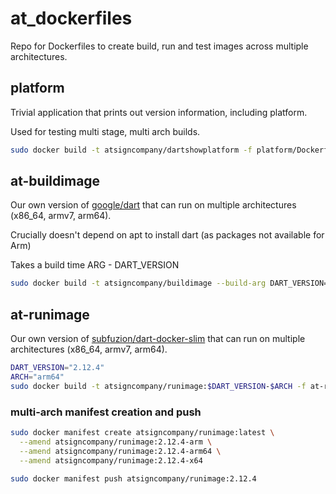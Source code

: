 # at_dockerfiles

Repo for Dockerfiles to create build, run and test images across multiple 
architectures.

## platform

Trivial application that prints out version information, including platform.

Used for testing multi stage, multi arch builds.

```bash
sudo docker build -t atsigncompany/dartshowplatform -f platform/Dockerfile .
```

## at-buildimage

Our own version of [google/dart](https://github.com/dart-lang/dart_docker) that
can run on multiple architectures (x86_64, armv7, arm64).

Crucially doesn't depend on apt to install dart (as packages not available for Arm)

Takes a build time ARG - DART_VERSION

```bash
sudo docker build -t atsigncompany/buildimage --build-arg DART_VERSION=2.12.4 -f at-buildimage/Dockerfile .
```

## at-runimage

Our own version of [subfuzion/dart-docker-slim](https://github.com/subfuzion/dart-docker-slim)
that can run on multiple architectures (x86_64, armv7, arm64).

```bash
DART_VERSION="2.12.4"
ARCH="arm64"
sudo docker build -t atsigncompany/runimage:$DART_VERSION-$ARCH -f at-runimage/Dockerfile .
```

### multi-arch manifest creation and push

```bash
sudo docker manifest create atsigncompany/runimage:latest \
  --amend atsigncompany/runimage:2.12.4-arm \
  --amend atsigncompany/runimage:2.12.4-arm64 \
  --amend atsigncompany/runimage:2.12.4-x64
  
sudo docker manifest push atsigncompany/runimage:2.12.4
```
